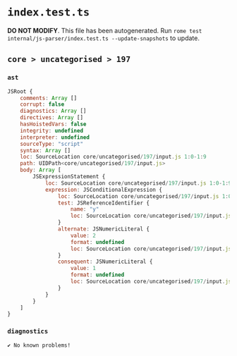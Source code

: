 # `index.test.ts`

**DO NOT MODIFY**. This file has been autogenerated. Run `rome test internal/js-parser/index.test.ts --update-snapshots` to update.

## `core > uncategorised > 197`

### `ast`

```javascript
JSRoot {
	comments: Array []
	corrupt: false
	diagnostics: Array []
	directives: Array []
	hasHoistedVars: false
	integrity: undefined
	interpreter: undefined
	sourceType: "script"
	syntax: Array []
	loc: SourceLocation core/uncategorised/197/input.js 1:0-1:9
	path: UIDPath<core/uncategorised/197/input.js>
	body: Array [
		JSExpressionStatement {
			loc: SourceLocation core/uncategorised/197/input.js 1:0-1:9
			expression: JSConditionalExpression {
				loc: SourceLocation core/uncategorised/197/input.js 1:0-1:9
				test: JSReferenceIdentifier {
					name: "y"
					loc: SourceLocation core/uncategorised/197/input.js 1:0-1:1 (y)
				}
				alternate: JSNumericLiteral {
					value: 2
					format: undefined
					loc: SourceLocation core/uncategorised/197/input.js 1:8-1:9
				}
				consequent: JSNumericLiteral {
					value: 1
					format: undefined
					loc: SourceLocation core/uncategorised/197/input.js 1:4-1:5
				}
			}
		}
	]
}
```

### `diagnostics`

```
✔ No known problems!

```

